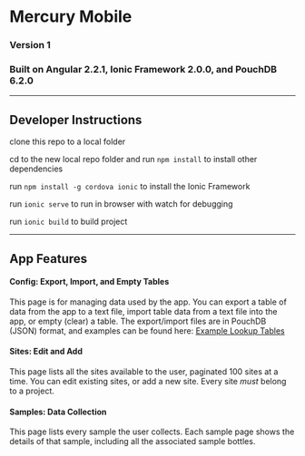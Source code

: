 # Mercury Mobile
### Version 1
### Built on Angular 2.2.1, Ionic Framework 2.0.0, and PouchDB 6.2.0


----------

## Developer Instructions

clone this repo to a local folder

cd to the new local repo folder and run `npm install` to install other dependencies

run `npm install -g cordova ionic` to install the Ionic Framework

run `ionic serve` to run in browser with watch for debugging

run `ionic build` to build project

---

## App Features

#### Config: Export, Import, and Empty Tables
This page is for managing data used by the app.
You can export a table of data from the app to a text file, import table data from a text file into the app, or empty (clear) a table.
The export/import files are in PouchDB (JSON) format, and examples can be found here:
[Example Lookup Tables](http://mercury.wim.usgs.gov/examples/)

#### Sites: Edit and Add
This page lists all the sites available to the user, paginated 100 sites at a time.
You can edit existing sites, or add a new site. Every site *must* belong to a project.

#### Samples: Data Collection
This page lists every sample the user collects.
Each sample page shows the details of that sample, including all the associated sample bottles.
